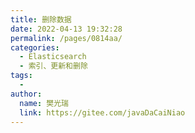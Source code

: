```yaml
---
title: 删除数据
date: 2022-04-13 19:32:28
permalink: /pages/0814aa/
categories:
  - Elasticsearch
  - 索引、更新和删除
tags:
  - 
author: 
  name: 樊光瑞
  link: https://gitee.com/javaDaCaiNiao
---
```

